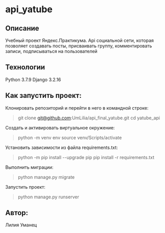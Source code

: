 # api_yatube

## Описание
Учебный проект Яндекс.Практикума.
Api социальной сети, которая позволяет создавать посты, присваивать группу, комментировать записи, подписываться на пользователей

## Технологии
Python 3.7.9 Django 3.2.16

## Как запустить проект:
Клонировать репозиторий и перейти в него в командной строке:
> git clone git@github.com:UmLilia/api_final_yatube.git
> cd yatube_api

Cоздать и активировать виртуальное окружение:
> python -m venv env
> source venv/Scripts/activate

Установить зависимости из файла requirements.txt:
> python -m pip install --upgrade pip
> pip install -r requirements.txt

Выполнить миграции:
> python manage.py migrate

Запустить проект:
> python manage.py runserver

## Автор:
Лилия Уманец